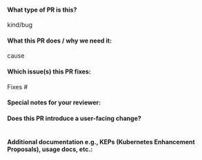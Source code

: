 
#### What type of PR is this?
kind/bug

#### What this PR does / why we need it:
cause 

#### Which issue(s) this PR fixes:

Fixes #

#### Special notes for your reviewer:

#### Does this PR introduce a user-facing change?
```release-note

```

#### Additional documentation e.g., KEPs (Kubernetes Enhancement Proposals), usage docs, etc.:
```docs

```